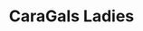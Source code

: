 ---
layout: ../../layouts/TeamLayout.astro
title: CaraGals Ladies
nextTeam:
    handle: caramba
    title: Caramba
---